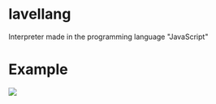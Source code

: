 # lavellang
Interpreter made in the programming language "JavaScript"
<h1>Example</h1>
<img src="https://user-images.githubusercontent.com/93409280/151322106-782d8472-b840-4362-a09c-c06935f958a4.jpg">
